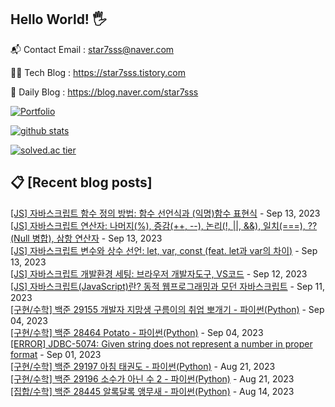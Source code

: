 ## Hello World! 🖐

📬 Contact Email : star7sss@naver.com

👨‍💻 Tech Blog : https://star7sss.tistory.com

🤪 Daily Blog : https://blog.naver.com/star7sss

[![Portfolio](https://img.shields.io/badge/Portfolio-%23000000.svg?style=for-the-badge&logo=firefox&logoColor=#FF7139)](https://fern-way-13f.notion.site/Jang-Thang-3b7b327981a2456c8ee5952eadb848b9)

[![github stats](https://github-readme-stats.vercel.app/api?username=jangThang&show_icons=true&hide_border=False)](https://star7sss.tistory.com)

[![solved.ac tier](http://mazassumnida.wtf/api/v2/generate_badge?boj=star7sss)](https://solved.ac/star7sss)

## 📋 [Recent blog posts]
[[JS] 자바스크립트 함수 정의 방법: 함수 선언식과 (익명)함수 표현식](https://star7sss.tistory.com/969) - Sep 13, 2023<br>
[[JS] 자바스크립트 연산자: 나머지(%), 증감(++, --), 논리(!, ||, &&), 일치(===), ??(Null 병합), 삼항 연산자](https://star7sss.tistory.com/968) - Sep 13, 2023<br>
[[JS] 자바스크립트 변수와 상수 선언: let, var, const (feat. let과 var의 차이)](https://star7sss.tistory.com/967) - Sep 13, 2023<br>
[[JS] 자바스크립트 개발환경 세팅: 브라우저 개발자도구, VS코드](https://star7sss.tistory.com/966) - Sep 12, 2023<br>
[[JS] 자바스크립트(JavaScript)란? 동적 웹프로그래밍과 모던 자바스크립트](https://star7sss.tistory.com/965) - Sep 11, 2023<br>
[[구현/수학] 백준 29155 개발자 지망생 구름이의 취업 뽀개기 - 파이썬(Python)](https://star7sss.tistory.com/964) - Sep 04, 2023<br>
[[구현/수학] 백준 28464 Potato - 파이썬(Python)](https://star7sss.tistory.com/963) - Sep 04, 2023<br>
[[ERROR] JDBC-5074: Given string does not represent a number in proper format](https://star7sss.tistory.com/962) - Sep 01, 2023<br>
[[구현/수학] 백준 29197 아침 태권도 - 파이썬(Python)](https://star7sss.tistory.com/961) - Aug 21, 2023<br>
[[구현/수학] 백준 29196 소수가 아닌 수 2 - 파이썬(Python)](https://star7sss.tistory.com/960) - Aug 21, 2023<br>
[[집합/수학] 백준 28445 알록달록 앵무새 - 파이썬(Python)](https://star7sss.tistory.com/959) - Aug 14, 2023<br>
